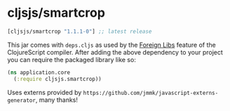 # cljsjs/smartcrop

[](dependency)
```clojure
[cljsjs/smartcrop "1.1.1-0"] ;; latest release
```
[](/dependency)

This jar comes with `deps.cljs` as used by the [Foreign Libs][flibs] feature
of the ClojureScript compiler. After adding the above dependency to your project
you can require the packaged library like so:

```clojure
(ns application.core
  (:require cljsjs.smartcrop))
```

Uses externs provided by `https://github.com/jmmk/javascript-externs-generator`, many thanks!

[flibs]: https://clojurescript.org/reference/packaging-foreign-deps
